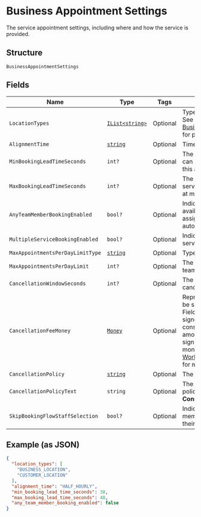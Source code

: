 
# Business Appointment Settings

The service appointment settings, including where and how the service is provided.

## Structure

`BusinessAppointmentSettings`

## Fields

| Name | Type | Tags | Description |
|  --- | --- | --- | --- |
| `LocationTypes` | [`IList<string>`](../../doc/models/business-appointment-settings-booking-location-type.md) | Optional | Types of the location allowed for bookings.<br>See [BusinessAppointmentSettingsBookingLocationType](#type-businessappointmentsettingsbookinglocationtype) for possible values |
| `AlignmentTime` | [`string`](../../doc/models/business-appointment-settings-alignment-time.md) | Optional | Time units of a service duration for bookings. |
| `MinBookingLeadTimeSeconds` | `int?` | Optional | The minimum lead time in seconds before a service can be booked. A booking must be created at least this amount of time before its starting time. |
| `MaxBookingLeadTimeSeconds` | `int?` | Optional | The maximum lead time in seconds before a service can be booked. A booking must be created at most this amount of time before its starting time. |
| `AnyTeamMemberBookingEnabled` | `bool?` | Optional | Indicates whether a customer can choose from all available time slots and have a staff member assigned<br>automatically (`true`) or not (`false`). |
| `MultipleServiceBookingEnabled` | `bool?` | Optional | Indicates whether a customer can book multiple services in a single online booking. |
| `MaxAppointmentsPerDayLimitType` | [`string`](../../doc/models/business-appointment-settings-max-appointments-per-day-limit-type.md) | Optional | Types of daily appointment limits. |
| `MaxAppointmentsPerDayLimit` | `int?` | Optional | The maximum number of daily appointments per team member or per location. |
| `CancellationWindowSeconds` | `int?` | Optional | The cut-off time in seconds for allowing clients to cancel or reschedule an appointment. |
| `CancellationFeeMoney` | [`Money`](../../doc/models/money.md) | Optional | Represents an amount of money. `Money` fields can be signed or unsigned.<br>Fields that do not explicitly define whether they are signed or unsigned are<br>considered unsigned and can only hold positive amounts. For signed fields, the<br>sign of the value indicates the purpose of the money transfer. See<br>[Working with Monetary Amounts](https://developer.squareup.com/docs/build-basics/working-with-monetary-amounts)<br>for more information. |
| `CancellationPolicy` | [`string`](../../doc/models/business-appointment-settings-cancellation-policy.md) | Optional | The category of the seller’s cancellation policy. |
| `CancellationPolicyText` | `string` | Optional | The free-form text of the seller's cancellation policy.<br>**Constraints**: *Maximum Length*: `65536` |
| `SkipBookingFlowStaffSelection` | `bool?` | Optional | Indicates whether customers has an assigned staff member (`true`) or can select s staff member of their choice (`false`). |

## Example (as JSON)

```json
{
  "location_types": [
    "BUSINESS_LOCATION",
    "CUSTOMER_LOCATION"
  ],
  "alignment_time": "HALF_HOURLY",
  "min_booking_lead_time_seconds": 38,
  "max_booking_lead_time_seconds": 48,
  "any_team_member_booking_enabled": false
}
```


